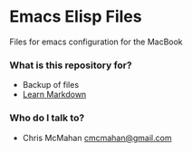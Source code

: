 # Emacs Elisp Files #

Files for emacs configuration for the MacBook

### What is this repository for? ###

* Backup of files
* [Learn Markdown](https://bitbucket.org/tutorials/markdowndemo)

### Who do I talk to? ###

* Chris McMahan cmcmahan@gmail.com
